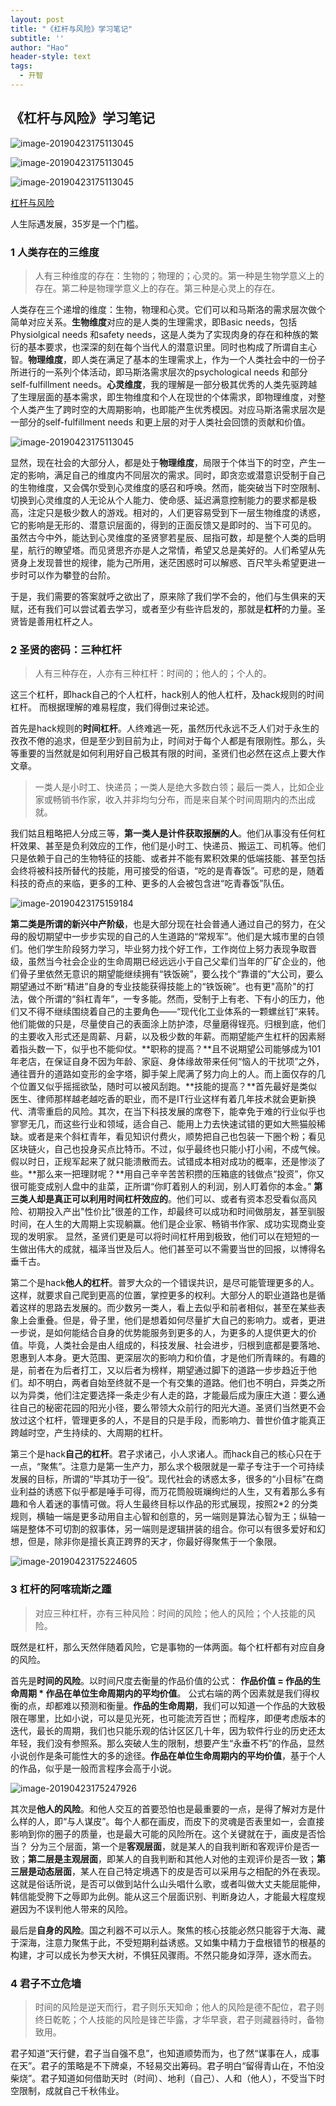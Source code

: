 ```yaml
---
layout: post
title: "《杠杆与风险》学习笔记"
subtitle: ''
author: "Hao"
header-style: text
tags:
  - 开智
---
```






## 《杠杆与风险》学习笔记







![image-20190423175113045](/img/assets/image-20190423175113045.png)



![image-20190423175113045](/img/avatar-hao.jpg)



![image-20190423175113045](/img/image-20190423130104395.png)



[杠杆与风险](https://mp.weixin.qq.com/s/nTyjpilVlpAGJuhUeC58WA)

人生际遇发展，35岁是一个门槛。

### 1 人类存在的三维度
> 人有三种维度的存在：生物的；物理的；心灵的。第一种是生物学意义上的存在。第二种是物理学意义上的存在。第三种是心灵上的存在。



人类存在三个递增的维度：生物，物理和心灵。它们可以和马斯洛的需求层次做个简单对应关系。**生物维度**对应的是人类的生理需求，即Basic needs，包括Physiolgical needs 和safety needs，这是人类为了实现肉身的存在和种族的繁衍的基本要求，也深深的刻在每个当代人的潜意识里。同时也构成了所谓自主心智。**物理维度**，即人类在满足了基本的生理需求上，作为一个人类社会中的一份子所进行的一系列个体活动，即马斯洛需求层次的psychological needs 和部分self-fulfillment needs。**心灵维度**，我的理解是一部分极其优秀的人类先驱跨越了生理层面的基本需求，即生物维度和个人在现世的个体需求，即物理维度，对整个人类产生了跨时空的大周期影响，也即能产生优秀模因。对应马斯洛需求层次是一部分的self-fulfillment needs 和更上层的对于人类社会回馈的贡献和价值。

![image-20190423175113045](https://github.com/kiaorahao/kiaorahao.github.io/blob/master/_posts/assets/image-20190423175113045.png)

显然，现在社会的大部分人，都是处于**物理维度**，局限于个体当下的时空，产生一定的影响，满足自己的维度内不同层次的需求。同时，即贪恋或潜意识受制于自己的生物维度，又会偶尔受到心灵维度的感召和呼唤。然而，能突破当下时空限制、切换到心灵维度的人无论从个人能力、使命感、延迟满意控制能力的要求都是极高，注定只是极少数人的游戏。相对的，人们更容易受到下一层生物维度的诱惑，它的影响是无形的、潜意识层面的，得到的正面反馈又是即时的、当下可见的。
虽然古今中外，能达到心灵维度的圣贤寥若星辰、屈指可数，却是整个人类的启明星，航行的瞭望塔。而见贤思齐亦是人之常情，希望又总是美好的。人们希望从先贤身上发现普世的规律，能为己所用，迷茫困惑时可以解惑、百尺竿头希望更进一步时可以作为攀登的台阶。

于是，我们需要的答案就呼之欲出了，原来除了我们学不会的，他们与生俱来的天赋，还有我们可以尝试着去学习，或者至少有些许启发的，那就是**杠杆**的力量。圣贤皆是善用杠杆之人。

### 2 圣贤的密码：三种杠杆
> 人有三种存在，人亦有三种杠杆：时间的；他人的；个人的。



这三个杠杆，即hack自己的个人杠杆，hack别人的他人杠杆，及hack规则的时间杠杆。
而根据理解的难易程度，我们得倒过来论述。

首先是hack规则的**时间杠杆**。人终难逃一死，虽然历代永远不乏人们对于永生的孜孜不倦的追求，但是至少到目前为止，时间对于每个人都是有限刚性。那么，头等重要的当然就是如何利用好自己极其有限的时间，圣贤们也必然在这点上要大作文章。

> 一类人是小时工、快递员；一类人是绝大多数白领；最后一类人，比如企业家或畅销书作家，收入并非均匀分布，而是来自某个时间周期内的杰出成就。

我们姑且粗略把人分成三等，**第一类人是计件获取报酬的人**。他们从事没有任何杠杆效果、甚至是负利效应的工作，他们是小时工、快递员、搬运工、司机等。他们只是依赖于自己的生物特征的技能、或者并不能有累积效果的低端技能、甚至包括会终将被科技所替代的技能，用可接受的俗语，“吃的是青春饭”。可悲的是，随着科技的奇点的来临，更多的工种、更多的人会被包含进“吃青春饭”队伍。 

![image-20190423175159184](https://github.com/kiaorahao/kiaorahao.github.io/blob/master/_posts/assets/image-20190423175159184.png)

**第二类是所谓的新兴中产阶级**，也是大部分现在社会普通人通过自己的努力，在父母的殷切期望中一步步实现的自己的人生道路的“常规军”。他们是大城市里的白领们。他们学生阶段努力学习，毕业努力找个好工作，工作岗位上努力表现争取晋级，虽然当今社会企业的生命周期已经远远小于自己父辈们当年的厂矿企业的，他们骨子里依然无意识的期望能继续拥有“铁饭碗”，要么找个“靠谱的”大公司，要么期望通过不断“精进”自身的专业技能获得技能上的“铁饭碗”。也有更"高阶"的打法，做个所谓的“斜杠青年”，一专多能。然而，受制于上有老、下有小的压力，他们又不得不继续围绕着自己的主要角色——“现代化工业体系的一颗螺丝钉”来转。他们能做的只是，尽量使自己的表面涂上防护漆，尽量磨得锃亮。归根到底，他们的主要收入形式还是周薪、月薪，以及极少数的年薪。而期望能产生杠杆的因素掰着指头数一下，似乎也不能仰仗。**职称的提高？**且不说期望公司能够成为101年老店，在保证自身不因为年龄、家庭、身体缘故带来任何“恼人的干扰项”之外，通往晋升的道路如变形的金字塔，脚手架上爬满了努力向上的人。而上面仅存的几个位置又似乎摇摇欲坠，随时可以被风刮跑。**技能的提高？**首先最好是类似医生、律师那样越老越吃香的职业，而不是IT行业这样有着几年技术就会更新换代、清零重启的风险。其次，在当下科技发展的席卷下，能幸免于难的行业似乎也寥寥无几，而这些行业和领域，适合自己、能用上力去快速试错的更如大熊猫般稀缺。或者是来个斜杠青年，看见知识付费火，顺势把自己也包装一下圈个粉；看见区块链火，自己也投身买点比特币。不过，似乎最终也只能小打小闹，不成气候。假以时日，正规军起来了就只能溃散而去。试错成本相对成功的概率，还是惨淡了些。**那么来一把理财呢？**用自己辛辛苦苦积攒的压箱底的钱做点“投资”，你又很可能变成别人盘中的韭菜，正所谓“你盯着别人的利润，别人盯着你的本金。” 
**第三类人却是真正可以利用时间杠杆效应的**。他们可以、或者有资本忍受看似高风险、初期投入产出"性价比"很差的工作，却最终可以成功和时间做朋友，甚至驯服时间，在人生的大周期上实现躺赢。他们是企业家、畅销书作家、成功实现商业变现的发明家。 显然，圣贤们更是可以将时间杠杆用到极致，他们可以在短短的一生做出伟大的成就，福泽当世及后人。他们甚至可以不需要当世的回报，以博得名垂千古。

第二个是hack**他人的杠杆**。普罗大众的一个错误共识，是尽可能管理更多的人。这样，就要求自己爬到更高的位置，掌控更多的权利。大部分人的职业道路也是循着这样的思路去发展的。而少数另一类人，看上去似乎和前者相似，甚至在某些表象上会重叠。但是，骨子里，他们是想着如何尽量扩大自己的影响力。或者，更进一步说，是如何能结合自身的优势能服务到更多的人，为更多的人提供更大的价值。毕竟，人类社会是由人组成的，科技发展、社会进步，归根到底都是要落地、恩惠到人本身。更大范围、更深层次的影响力和价值，才是他们所青睐的。有趣的是，前者在为后者打工，又以后者为榜样，期望通过脚下的道路一步步趋近于他们。却不明白，两者自始至终就不是一个有交集的道路。他们也不明白，异类之所以为异类，他们注定要选择一条走少有人走的路，才能最后成为康庄大道：要么通往自己的秘密花园的阳光小径，要么带领大众前行的阳光大道。圣贤们当然更不会放过这个杠杆，管理更多的人，不是目的只是手段，而影响力、普世价值才能真正跨越时空，产生持续的、大周期的杠杆。

第三个是hack**自己的杠杆**。君子求诸己，小人求诸人。而hack自己的核心只在于一点，“聚焦”。注意力是第一生产力，那么求个极限就是一辈子专注于一个可持续发展的目标，所谓的“毕其功于一役”。现代社会的诱惑太多，很多的“小目标”在商业利益的诱惑下似乎都是唾手可得，而万花筒般斑斓绚烂的人生，又有着那么多有趣和令人着迷的事情可做。将人生最终目标以作品的形式展现，按照2\*2 的分类规则，横轴一端是更多动用自主心智和创意的，另一端则是算法心智为王；纵轴一端是整体不可切割的叙事体，另一端则是逻辑拼装的组合。你可以有很多爱好和幻想，但是，除非你是擅长真正跨界的天才，你最好得聚焦于一个象限。

![image-20190423175224605](https://github.com/kiaorahao/kiaorahao.github.io/blob/master/_posts/assets/image-20190423175224605.png)


### 3 杠杆的阿喀琉斯之踵
> 对应三种杠杆，亦有三种风险：时间的风险；他人的风险；个人技能的风险。



既然是杠杆，那么天然伴随着风险，它是事物的一体两面。每个杠杆都有对应自身的风险。

首先是**时间的风险**。以时间尺度去衡量的作品价值的公式： **作品价值 = 作品的生命周期 \* 作品在单位生命周期内的平均价值**。 公式右端的两个因素就是我们得权衡的点，却都难以预测和衡量。**作品的生命周期**，我们可以知道一个作品的大致极限在哪里，比如小说，可以是见光死，也可能流芳百世；而程序，即便考虑版本的迭代，最长的周期，我们也只能乐观的估计区区几十年，因为软件行业的历史还太年轻，我们没有参照系。那么突破人生的限制，想要产生“永垂不朽”的作品，显然小说创作是条可能性大的多的途径。**作品在单位生命周期内的平均价值**，基于个人的作品，似乎是一般而言程序会高于小说。

![image-20190423175247926](https://github.com/kiaorahao/kiaorahao.github.io/blob/master/_posts/assets/image-20190423175247926.png)

其次是**他人的风险**。和他人交互的首要恐怕也是最重要的一点，是得了解对方是什么样的人，即“与人谋皮”。每个人都在画皮，而皮下的灵魂是否表里如一，会直接影响到你的圈子的质量，也是最大可能的风险所在。这个关键就在于，画皮是否恰当？ 分为三个层面，第一个是**客观层面**，就是某人的自我判断和客观评价是否一致；**第二层是主观层面**，即某人的自我判断和其他人对他的主观评价是否一致；**第三层是动态层面**，某人在自己特定境遇下的皮是否可以采用与之相配的外在表现。这就是俗话所说，是否可以做到站什么山头唱什么歌，或者叫做大丈夫能屈能伸，韩信能受胯下之辱即为此例。能从这三个层面识别、判断身边人，才能最大程度规避因为不误判他人带来的风险。

最后是**自身的风险**。国之利器不可以示人。聚焦的核心技能必然只能容于大海、藏于深海，注意力聚焦于此，不受短期利益诱惑。又如集中精力于盘根错节的根基的构建，才可以成长为参天大树，不惧狂风骤雨。不然只能身如浮萍，逐水而去。

### 4 君子不立危墙

> 时间的风险是逆天而行，君子则乐天知命；他人的风险是德不配位，君子则终日乾乾；个人技能的风险是锋芒毕露，才华早衰，君子则藏器待时，备物致用。



君子知道“天行健，君子当自强不息”，也知道顺势而为，也了然“谋事在人，成事在天”。君子的策略是不下牌桌，不轻易交出筹码。君子明白“留得青山在，不怕没柴烧”。君子知道如何借助天时（时间）、地利（自己）、人和（他人），不受当下时空限制，成就自己千秋伟业。